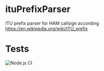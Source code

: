 # ituPrefixParser
ITU prefix parser for HAM callsign according https://en.wikipedia.org/wiki/ITU_prefix

# Tests
![Node.js CI](https://github.com/kpankov/ituPrefixParser/workflows/Node.js%20CI/badge.svg)
